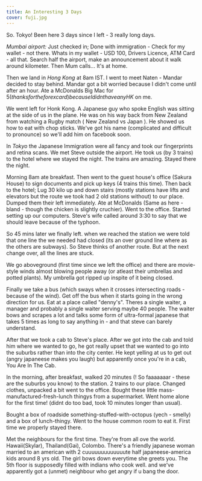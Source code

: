 ```yaml
---
title: An Interesting 3 Days
cover: fuji.jpg
---
```


So. 
Tokyo!
Been here 3 days since I left - 3 really long days.

*Mumbai airport:*
Just checked in; Done with immigration - Check for my wallet - not there. 
Whats in my wallet - USD 100, Drivers Licence, ATM Card - all that.
Search half the airport, make an announcement about it walk around kilometer.
Then Mum calls... It's at home.

Then we land in *Hong Kong* at 8am IST. I went to meet Naten - Mandar decided 
to stay behind. Mandar got a bit worried because I didn't come until 
after an hour. Ate a McDonalds Big Mac for $5 ( thanks for the forex card ) 
because I didnt have any HK$ on me.

We went left for Honk Kong. A Japanese guy who spoke English was sitting at 
the side of us in the plane. He was on his way back from New Zealand from watching 
a Rugby match ( New Zealand vs Japan ). He showed us how to eat with 
chop sticks. We've got his name (complicated and difficult to pronounce) so we'll
add him on facebook soon.

In *Tokyo* the Japanese Immigration were all fancy and took our fingerprints
and retina scans. We met Steve outside the airport. He took us (by 3 trains) to
the hotel where we stayed the night. The trains are amazing.
Stayed there the night. 

Morning 8am ate breakfast. Then went to the guest house's office (Sakura House) 
 to sign documents and pick up keys (4 trains this time). Then back to the hotel;
Lug 30 kilo up and down stairs (mostly stations have lifts and elevators but 
the route we took had 2 old stations without) to our place. Dumped them their left
immediately. Ate at McDonalds (Same as here - bland - though the chicken 
is slightly cruchier). Went to the office. Started setting up our computers. 
Steve's wife called around 3:30 to say that we should leave because of the typhoon. 

So 45 mins later we finally left. when we reached the station we were told that one
line the we needed had closed (its an over ground line where as the others are 
subways). So Steve thinks of another route. But at the next change over, all the 
lines are stuck. 

We go aboveground (first time since we left the office) and there are
movie-style winds almost blowing people away (or atleast their umbrellas and potted
 plants). My umbrella got ripped up inspite of it being closed. 

Finally we take a bus (which sways when it crosses intersecting roads - because of
 the wind). Get off the bus when it starts going in the wrong direction for us. Eat at
a place called "denny's". Theres a single waiter, a manager and probably a single 
waiter serving maybe 40 people. The waiter bows and scrapes a lot and talks some
form of ultra-formal japanese that takes 5 times as long to say anything in - and 
that steve can barely understand.

After that we took a cab to Steve's place. After we got into the cab and told him 
where we wanted to go, he got really upset that we wanted to go into the suburbs 
rather than into the city center. He kept yelling at us to get out (angry japaneese 
makes you laugh) but apparently once you're in a cab, You Are In The Cab. 

In the morning, after breakfast, walked 20 minutes (! So faaaaaaar - these
 are the suburbs you know) to the station. 2 trains to our place. Changed clothes, 
unpacked a bit went to the office. Bought these little mass-manufactured-fresh-lunch
 thingys from a supermarket. Went home alone for the first time! (didnt do too bad,
took 10 minutes longer than usual). 

Bought a box of roadside something-stuffed-with-octopus (yech - smelly) and a 
box of lunch-thingy. Went to the house common room to eat it. 
First time we properly stayed there.

Met the neighbours for the first time. They're from all ove the world. 
Hawaii(Skylar), Thailand(Gai), Colombo.
There's a friendly japanese woman married to an american with 2 cuuuuuuuuuuuuute 
half japaneese-america kids around 8 yrs old.
The girl bows down everytime she greets you. 
The 5th floor is supposedly filled with indians who cook well.
and we've apparently got a (unmet) neighbour who get angry if u bang the door.

